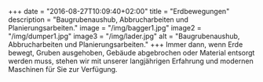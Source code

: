 +++
date = "2016-08-27T10:09:40+02:00"
title = "Erdbewegungen"
description = "Baugrubenaushub, Abbrucharbeiten und Planierungsarbeiten."
image = "/img/bagger1.jpg"
image2 = "/img/dumper1.jpg"
image3 = "/img/lader.jpg"
alt = "Baugrubenaushub, Abbrucharbeiten und Planierungsarbeiten."
+++
Immer dann, wenn Erde bewegt, Gruben ausgehoben, Gebäude abgebrochen oder Material entsorgt werden muss, stehen wir mit unserer langjährigen Erfahrung und modernen Maschinen für Sie zur Verfügung.  



<!-- 
<table class="ertable">
    <tr>
        <td class="nivo">
            <a href="/img/erdbeweg/IMG_1920.jpg" title="" data-lightbox-gallery="tokyo" data-lightbox-gallery="portfolio">
                <img src="/img/erdbeweg/IMG_1920.jpg">            
            </a>
        </td>
        <td class="nivo">
            <a href="/img/erdbeweg/IMG_1921.jpg" title="" data-lightbox-gallery="tokyo" data-lightbox-gallery="portfolio">
                <img src="/img/erdbeweg/IMG_1921.jpg">            
            </a>
        </td>
        <td class="nivo">
            <a href="/img/erdbeweg/IMG_1923.jpg" title="" data-lightbox-gallery="tokyo" data-lightbox-gallery="portfolio">
                <img src="/img/erdbeweg/IMG_1923.jpg">            
            </a>
        </td >
        <td class="nivo">
            <a href="/img/erdbeweg/IMG_1924.jpg" title="" data-lightbox-gallery="tokyo" data-lightbox-gallery="portfolio">
                <img src="/img/erdbeweg/IMG_1924.jpg">            
            </a>
        </td>
    </tr>
</table> -->